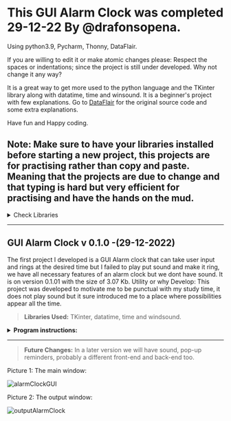 # This GUI Alarm Clock was completed 29-12-22 By @drafonsopena.
Using python3.9, Pycharm, Thonny, DataFlair.

If you are willing to edit it or make atomic changes please:
Respect the spaces or indentations; since the project is still under developed. Why not change it any way?

It is a great way to get more used to the python language and the TKinter library along with datatime, time and winsound.
It is a beginner's project with few explanations. Go to [DataFlair](https://data-flair.training/blogs/alarm-clock-python/) for the original source code and some extra explanations.

Have fun and Happy coding.

## Note: Make sure to have your libraries installed before starting a new project, this projects are for practising rather than copy and paste. Meaning that the projects are due to change and that typing is hard but very efficient for practising and have the hands on the mud.

<details><summary>Check Libraries</summary>
  
  <p>
    
   Check if a certain library is already installed in your machine:
  
    ```
    pip3 show #module_name
    ```
    
  </p>
  
 </details>
 
---

## **GUI Alarm Clock v 0.1.0** -(29-12-2022)
The first project I developed is a GUI Alarm clock that can take user input and rings at the desired time but I failed to play put sound and make it ring, we have all necessary features of an alarm clock but we dont have sound. It is on version 0.1.01 with the size of 3.07 Kb.
Utility or why Develop: This project was developed to motivate me to be punctual with my study time, it does not play sound but it sure introduced me to a place where possibilities appear all the time. 

> **Libraries Used:** 
TKinter, datatime, time and windsound.
<details><summary> <strong>Program instructions:</strong></summary>
 
  <p>
 
```
"""
    GIT: @drafonsopena
    + This objective of this project is to create an Alarm Clock using Python.
    | Group:
    +-+---------------- 1 ----------------
    | Prerequisites:
    | Install libraries (eg: pip3 install tk)
    | Basic Python skills
    | Use of a virtual environment
    +---------------- 2 ----------------
    | Project File Structure:
    | Import all the needed libraries/modules
    | Use 'while' loop which takes argument of the time
    | Create a dialog box for user input
    +---------------- 3 ----------------
    | Libraries for the GUI Alarm Clock:
    | From tkinter import *
    | Import datetime
    | Import time
    | Import winsound
    +------------------------------------
"""
```
    
  </p>
  </details>
  
  ---
 
> **Future Changes:** In a later version we will have sound, pop-up reminders, probably a different front-end and back-end too.

Picture 1: The main window:

 ![alarmClockGUI](https://user-images.githubusercontent.com/72225601/216062250-ddf17c4e-bcce-4caf-83de-6f68e5761ae8.png)

Picture 2: The output window:


![outputAlarmClock](https://user-images.githubusercontent.com/72225601/216063122-41718189-c5b4-4b47-95f9-de1517db6f0d.png)


    
